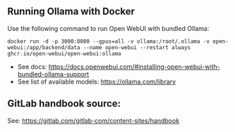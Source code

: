 ## Running Ollama with Docker

Use the following command to run Open WebUI with bundled Ollama:

`docker run -d -p 3000:8080 --gpus=all -v ollama:/root/.ollama -v open-webui:/app/backend/data --name open-webui --restart always ghcr.io/open-webui/open-webui:ollama`

- See docs: https://docs.openwebui.com/#installing-open-webui-with-bundled-ollama-support
- See list of available models: https://ollama.com/library

## GitLab handbook source:

See: https://gitlab.com/gitlab-com/content-sites/handbook

